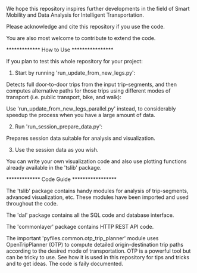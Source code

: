 

We hope this repository inspires further developments in the field of Smart Mobility and Data Analysis for Intelligent Transportation.

Please acknowledge and cite this repository if you use the code. 

You are also most welcome to contribute to extend the code.


************* How to Use ****************

If you plan to test this whole repository for your project: 

1. Start by running 'run_update_from_new_legs.py':

Detects full door-to-door trips from the input trip-segments, and then computes alternative paths for those trips using different modes of transport (i.e. public transport, bike, and walk):

Use 'run_update_from_new_legs_parallel.py' instead, to considerably speedup the process when you have a large amount of data.


2. Run 'run_session_prepare_data.py':

Prepares session data suitable for analysis and visualization.


3. Use the session data as you wish. 

You can write your own visualization code and also use plotting functions already available in the 'tslib' package. 



************* Code Guide *****************

The 'tslib' package contains handy modules for analysis of trip-segments, advanced visualization, etc. These modules have been imported and used throughout the code.

The 'dal' package contains all the SQL code and database interface.

The 'commonlayer' package contains HTTP REST API code.

The important 'pyfiles.common.otp_trip_planner' module uses OpenTripPlanner (OTP) to compute detailed origin-destination trip paths according to the desired mode of transportation.
OTP is a powerful tool but can be tricky to use. See how it is used in this repository for tips and tricks and to get ideas. The code is faily documented.




